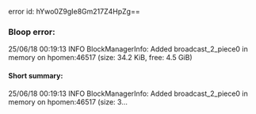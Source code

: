 error id: hYwo0Z9gIe8Gm217Z4HpZg==
### Bloop error:

25/06/18 00:19:13 INFO BlockManagerInfo: Added broadcast_2_piece0 in memory on hpomen:46517 (size: 34.2 KiB, free: 4.5 GiB)
#### Short summary: 

25/06/18 00:19:13 INFO BlockManagerInfo: Added broadcast_2_piece0 in memory on hpomen:46517 (size: 3...
